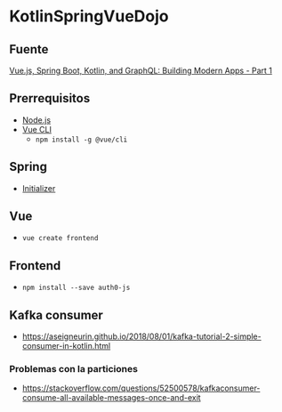 # KotlinSpringVueDojo
## Fuente
[Vue.js, Spring Boot, Kotlin, and GraphQL: Building Modern Apps - Part 1](https://auth0.com/blog/vuejs-spring-boot-kotlin-and-graphql-building-modern-apps-part-1/)

## Prerrequisitos
- [Node.js](https://nodejs.org/en/download/)
- [Vue CLI](https://cli.vuejs.org/guide/installation.html)
  - ``npm install -g @vue/cli``

## Spring
- [Initializer](https://start.spring.io/)

## Vue 
- `vue create frontend`

## Frontend
- `npm install --save auth0-js`

## Kafka consumer
- https://aseigneurin.github.io/2018/08/01/kafka-tutorial-2-simple-consumer-in-kotlin.html

### Problemas con la particiones
- https://stackoverflow.com/questions/52500578/kafkaconsumer-consume-all-available-messages-once-and-exit
